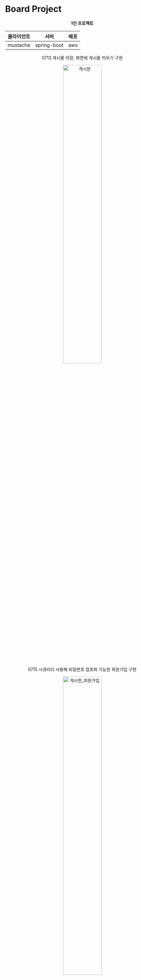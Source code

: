 # Board Project

<div align ="center">
  
  **1인 프로젝트**

  |클라이언트|서버|배포| 
  |:---:|:---:|:---:| 
  |mustache|spring-boot|aws| 
  
  0713 게시물 저장, 화면에 게시물 띄우기 구현
  
  <img width="50%" alt="게시판" src="https://user-images.githubusercontent.com/93467085/179137035-9f96fd65-f0cb-4642-8bed-70a78b61d8fa.PNG">
  
  0715 시큐리티 사용해 비밀번호 암호화 가능한 회원가입 구현
  
<img width="50%" alt="게시판_회원가입" src="https://user-images.githubusercontent.com/93467085/179137043-9ebbacb1-9996-4d38-ae10-31c5410f0a49.PNG">

  </div>
